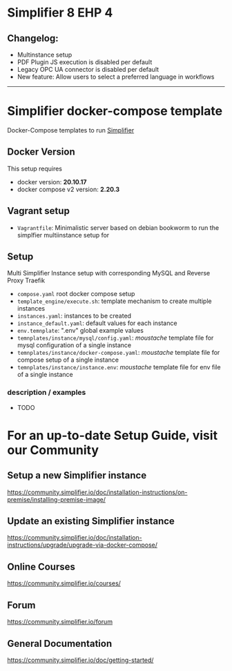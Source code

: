 # Simplifier 8 EHP 4

## Changelog:
* Multinstance setup
* PDF Plugin JS execution is disabled per default
* Legacy OPC UA connector is disabled per default
* New feature: Allow users to select a preferred language in workflows 

---

# Simplifier docker-compose template
Docker-Compose templates to run [Simplifier](https://simplifier.io)

## Docker Version
This setup requires 
- docker version: **20.10.17**
- docker compose v2 version: **2.20.3**

## Vagrant setup 

- ```Vagrantfile```:
    Minimalistic server based on debian bookworm to run the simplfier multiinstance setup for  

## Setup 

Multi Simplifier Instance setup with corresponding MySQL and Reverse Proxy Traefik

- ```compose.yaml```
    root docker compose setup 
- ```template_engine/execute.sh```: 
    template mechanism to create multiple instances
- ```instances.yaml```:
    instances to be created
- ```instance_default.yaml```:
    default values for each instance
- ```env.temnplate```:
    ".env" global example values 
- ```temnplates/instance/mysql/config.yaml```:
    _moustache_ template file for mysql configuration of a single instance  
- ```temnplates/instance/docker-compose.yaml```:
    _moustache_ template file for compose setup of a single instance
- ```temnplates/instance/instance.env```:
    _moustache_ template file for env file of a single instance

### description / examples
- TODO

# For an up-to-date Setup Guide, visit our Community

## Setup a new Simplifier instance
https://community.simplifier.io/doc/installation-instructions/on-premise/installing-premise-image/

## Update an existing Simplifier instance
https://community.simplifier.io/doc/installation-instructions/upgrade/upgrade-via-docker-compose/

## Online Courses
https://community.simplifier.io/courses/

## Forum
https://community.simplifier.io/forum

## General Documentation
https://community.simplifier.io/doc/getting-started/